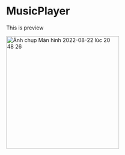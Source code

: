 # MusicPlayer

This is preview 

<img width="300" alt="Ảnh chụp Màn hình 2022-08-22 lúc 20 48 26" src="https://user-images.githubusercontent.com/89775012/185936779-2a2f0fe4-ab6c-4278-98a6-26c0ec30555e.png">
